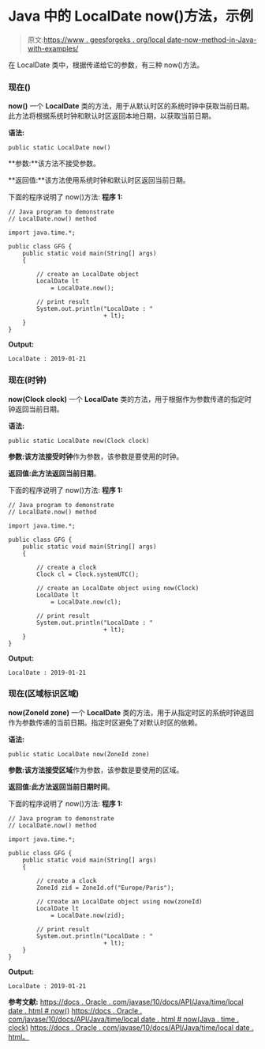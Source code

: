 # Java 中的 LocalDate now()方法，示例

> 原文:[https://www . geesforgeks . org/local date-now-method-in-Java-with-examples/](https://www.geeksforgeeks.org/localdate-now-method-in-java-with-examples/)

在 LocalDate 类中，根据传递给它的参数，有三种 now()方法。

### 现在()

**now()** 一个 **LocalDate** 类的方法，用于从默认时区的系统时钟中获取当前日期。此方法将根据系统时钟和默认时区返回本地日期，以获取当前日期。

**语法:**

```
public static LocalDate now()

```

**参数:**该方法不接受参数。

**返回值:**该方法使用系统时钟和默认时区返回当前日期。

下面的程序说明了 now()方法:
**程序 1:**

```
// Java program to demonstrate
// LocalDate.now() method

import java.time.*;

public class GFG {
    public static void main(String[] args)
    {

        // create an LocalDate object
        LocalDate lt
            = LocalDate.now();

        // print result
        System.out.println("LocalDate : "
                           + lt);
    }
}
```

**Output:**

```
LocalDate : 2019-01-21

```

### 现在(时钟)

**now(Clock clock)** 一个 **LocalDate** 类的方法，用于根据作为参数传递的指定时钟返回当前日期。

**语法:**

```
public static LocalDate now(Clock clock)

```

**参数:**该方法接受**时钟**作为参数，该参数是要使用的时钟。

**返回值:**此方法返回**当前日期**。

下面的程序说明了 now()方法:
**程序 1:**

```
// Java program to demonstrate
// LocalDate.now() method

import java.time.*;

public class GFG {
    public static void main(String[] args)
    {

        // create a clock
        Clock cl = Clock.systemUTC();

        // create an LocalDate object using now(Clock)
        LocalDate lt
            = LocalDate.now(cl);

        // print result
        System.out.println("LocalDate : "
                           + lt);
    }
}
```

**Output:**

```
LocalDate : 2019-01-21

```

### 现在(区域标识区域)

**now(ZoneId zone)** 一个 **LocalDate** 类的方法，用于从指定时区的系统时钟返回作为参数传递的当前日期。指定时区避免了对默认时区的依赖。

**语法:**

```
public static LocalDate now(ZoneId zone)

```

**参数:**该方法接受**区域**作为参数，该参数是要使用的区域。

**返回值:**此方法返回**当前日期时间**。

下面的程序说明了 now()方法:
**程序 1:**

```
// Java program to demonstrate
// LocalDate.now() method

import java.time.*;

public class GFG {
    public static void main(String[] args)
    {

        // create a clock
        ZoneId zid = ZoneId.of("Europe/Paris");

        // create an LocalDate object using now(zoneId)
        LocalDate lt
            = LocalDate.now(zid);

        // print result
        System.out.println("LocalDate : "
                           + lt);
    }
}
```

**Output:**

```
LocalDate : 2019-01-21

```

**参考文献:**
[https://docs . Oracle . com/javase/10/docs/API/Java/time/local date . html # now()](https://docs.oracle.com/javase/10/docs/api/java/time/LocalDate.html#now())
[https://docs . Oracle . com/javase/10/docs/API/Java/time/local date . html # now(Java . time . clock)](https://docs.oracle.com/javase/10/docs/api/java/time/LocalDate.html#now(java.time.Clock))
[https://docs . Oracle . com/javase/10/docs/API/Java/time/local date . html。](https://docs.oracle.com/javase/10/docs/api/java/time/LocalDate.html#now(java.time.ZoneId))